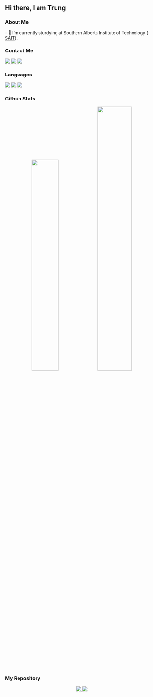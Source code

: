 <h2>Hi there, I am Trung</h2>
<h3>About Me</h3>
<p>
- 🔭 I’m currently sturdying at  Southern Alberta Institute of Technology ( <a href="https://www.sait.ca">SAIT</a>).
</p>
<h3>Contact Me</h3>
<p>
 <a href="https://www.facebook.com/phan.thanhtrung.1409/">
          <img src ="https://img.shields.io/badge/Facebook-%231877F2.svg?style=for-the-badge&logo=Facebook&logoColor=white">
  </a>
  <a href="https://www.linkedin.com/in/trung-phan-9a588b226/">
    <img src ="https://img.shields.io/badge/linkedin-%230077B5.svg?style=for-the-badge&logo=linkedin&logoColor=white">
               </a>
  </a>
  <a href="discordapp.com/users/335068281188777986">
    <img src ="https://img.shields.io/badge/Discord-%235865F2.svg?style=for-the-badge&logo=discord&logoColor=white">
               </a>
          </p>
<h3>Languages</h3>
<p>
 <img  src ="https://img.shields.io/badge/java-%23ED8B00.svg?style=for-the-badge&logo=java&logoColor=white"/>
  <img  src ="https://img.shields.io/badge/javascript-%23323330.svg?style=for-the-badge&logo=javascript&logoColor=%23F7DF1E"/>
  <img  src ="https://img.shields.io/badge/html5-%23E34F26.svg?style=for-the-badge&logo=html5&logoColor=white"/>           
</p>
<h3> Github Stats </h3>
<p align="center" >
<img  src="https://github-readme-stats.vercel.app/api?username=TrungPhan1409&theme=highcontrast&show_icons=true" width="42%" />
  <img  src="https://github-readme-stats.vercel.app/api/top-langs/?username=TrungPhan1409&layout=compact" width="47%" />
</p>
<h3>My Repository</h3>
<p align="center">
<a href="https://github.com/TrungPhan1409/Week3Lab_Calculators">
    <img src="https://github-readme-stats.vercel.app/api/pin/?username=TrungPhan1409&repo=Week3Lab_Calculators&theme=merko"/>
<a href="https://github.com/TrungPhan1409/Week-4-lab">
    <img src="https://github-readme-stats.vercel.app/api/pin/?username=TrungPhan1409&repo=Week-4-lab&theme=dark"/>
</p>


